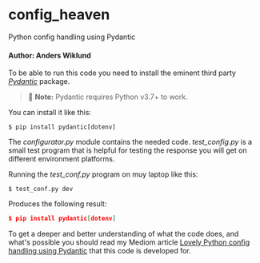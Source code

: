 # config_heaven
Python config handling using Pydantic

#### Author: Anders Wiklund

To be able to run this code you need to install the eminent third party [_Pydantic_](https://docs.pydantic.dev/) package.
> 📝 **Note:** Pydantic requires Python v3.7+ to work.

You can install it like this:
```shell
$ pip install pydantic[dotenv]
```

The _configurator.py_ module contains the needed code. _test_config.py_ is a 
small test program that is helpful for testing the response you will get on 
different environment platforms.

Running the _test_conf.py_ program on muy laptop like this:
```shell
$ test_conf.py dev
```

Produces the following result:
```json
$ pip install pydantic[dotenv]
```

To get a deeper and better understanding of what the code does, and what's possible you should read my Mediom article [Lovely Python config handling using Pydantic](https://medium.com/@wilde.consult/lovely-python-config-handling-using-pydantic-852d9be2320f) that this code is developed for.
